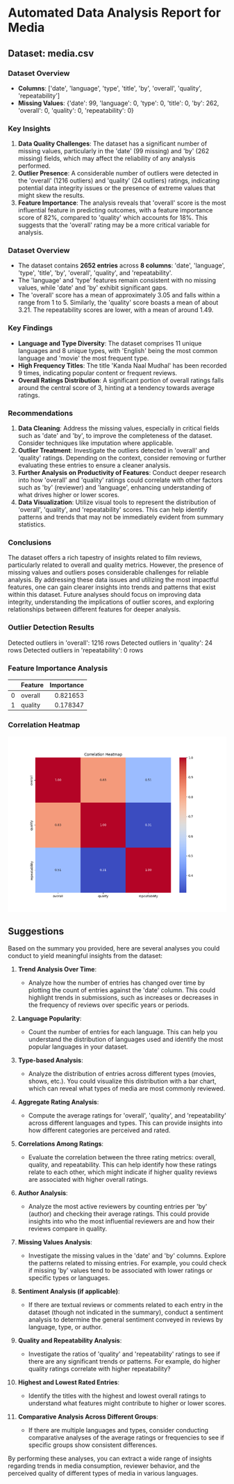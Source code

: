 # Automated Data Analysis Report for Media

## Dataset: media.csv

### Dataset Overview
- **Columns**: ['date', 'language', 'type', 'title', 'by', 'overall', 'quality', 'repeatability']
- **Missing Values**: {'date': 99, 'language': 0, 'type': 0, 'title': 0, 'by': 262, 'overall': 0, 'quality': 0, 'repeatability': 0}

### Key Insights
1. **Data Quality Challenges**: The dataset has a significant number of missing values, particularly in the 'date' (99 missing) and 'by' (262 missing) fields, which may affect the reliability of any analysis performed.
2. **Outlier Presence**: A considerable number of outliers were detected in the 'overall' (1216 outliers) and 'quality' (24 outliers) ratings, indicating potential data integrity issues or the presence of extreme values that might skew the results.
3. **Feature Importance**: The analysis reveals that 'overall' score is the most influential feature in predicting outcomes, with a feature importance score of 82%, compared to 'quality' which accounts for 18%. This suggests that the 'overall' rating may be a more critical variable for analysis.

### Dataset Overview
- The dataset contains **2652 entries** across **8 columns**: 'date', 'language', 'type', 'title', 'by', 'overall', 'quality', and 'repeatability'.
- The 'language' and 'type' features remain consistent with no missing values, while 'date' and 'by' exhibit significant gaps.
- The 'overall' score has a mean of approximately 3.05 and falls within a range from 1 to 5. Similarly, the 'quality' score boasts a mean of about 3.21. The repeatability scores are lower, with a mean of around 1.49.

### Key Findings
- **Language and Type Diversity**: The dataset comprises 11 unique languages and 8 unique types, with 'English' being the most common language and 'movie' the most frequent type.
- **High Frequency Titles**: The title 'Kanda Naal Mudhal' has been recorded 9 times, indicating popular content or frequent reviews.
- **Overall Ratings Distribution**: A significant portion of overall ratings falls around the central score of 3, hinting at a tendency towards average ratings.

### Recommendations
1. **Data Cleaning**: Address the missing values, especially in critical fields such as 'date' and 'by', to improve the completeness of the dataset. Consider techniques like imputation where applicable.
2. **Outlier Treatment**: Investigate the outliers detected in 'overall' and 'quality' ratings. Depending on the context, consider removing or further evaluating these entries to ensure a cleaner analysis.
3. **Further Analysis on Productivity of Features**: Conduct deeper research into how 'overall' and 'quality' ratings could correlate with other factors such as 'by' (reviewer) and 'language', enhancing understanding of what drives higher or lower scores.
4. **Data Visualization**: Utilize visual tools to represent the distribution of 'overall', 'quality', and 'repeatability' scores. This can help identify patterns and trends that may not be immediately evident from summary statistics.

### Conclusions
The dataset offers a rich tapestry of insights related to film reviews, particularly related to overall and quality metrics. However, the presence of missing values and outliers poses considerable challenges for reliable analysis. By addressing these data issues and utilizing the most impactful features, one can gain clearer insights into trends and patterns that exist within this dataset. Future analyses should focus on improving data integrity, understanding the implications of outlier scores, and exploring relationships between different features for deeper analysis.

### Outlier Detection Results
Detected outliers in 'overall': 1216 rows
Detected outliers in 'quality': 24 rows
Detected outliers in 'repeatability': 0 rows

### Feature Importance Analysis
|    | Feature   |   Importance |
|---:|:----------|-------------:|
|  0 | overall   |     0.821653 |
|  1 | quality   |     0.178347 |

### Correlation Heatmap
![Correlation Heatmap](./Correlation_Heatmap.png)

## Suggestions

Based on the summary you provided, here are several analyses you could conduct to yield meaningful insights from the dataset:

1. **Trend Analysis Over Time**:
   - Analyze how the number of entries has changed over time by plotting the count of entries against the 'date' column. This could highlight trends in submissions, such as increases or decreases in the frequency of reviews over specific years or periods.

2. **Language Popularity**:
   - Count the number of entries for each language. This can help you understand the distribution of languages used and identify the most popular languages in your dataset.

3. **Type-based Analysis**:
   - Analyze the distribution of entries across different types (movies, shows, etc.). You could visualize this distribution with a bar chart, which can reveal what types of media are most commonly reviewed.

4. **Aggregate Rating Analysis**:
   - Compute the average ratings for 'overall', 'quality', and 'repeatability' across different languages and types. This can provide insights into how different categories are perceived and rated.

5. **Correlations Among Ratings**:
   - Evaluate the correlation between the three rating metrics: overall, quality, and repeatability. This can help identify how these ratings relate to each other, which might indicate if higher quality reviews are associated with higher overall ratings.

6. **Author Analysis**:
   - Analyze the most active reviewers by counting entries per 'by' (author) and checking their average ratings. This could provide insights into who the most influential reviewers are and how their reviews compare in quality.

7. **Missing Values Analysis**:
   - Investigate the missing values in the 'date' and 'by' columns. Explore the patterns related to missing entries. For example, you could check if missing 'by' values tend to be associated with lower ratings or specific types or languages.

8. **Sentiment Analysis (if applicable)**:
   - If there are textual reviews or comments related to each entry in the dataset (though not indicated in the summary), conduct a sentiment analysis to determine the general sentiment conveyed in reviews by language, type, or author.

9. **Quality and Repeatability Analysis**:
   - Investigate the ratios of 'quality' and 'repeatability' ratings to see if there are any significant trends or patterns. For example, do higher quality ratings correlate with higher repeatability?

10. **Highest and Lowest Rated Entries**:
    - Identify the titles with the highest and lowest overall ratings to understand what features might contribute to higher or lower scores.

11. **Comparative Analysis Across Different Groups**:
    - If there are multiple languages and types, consider conducting comparative analyses of the average ratings or frequencies to see if specific groups show consistent differences.

By performing these analyses, you can extract a wide range of insights regarding trends in media consumption, reviewer behavior, and the perceived quality of different types of media in various languages.

